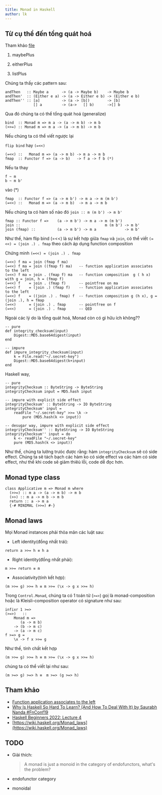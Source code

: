 ```yaml
---
title: Monad in Haskell
author: lk
---
```



## Từ cụ thể đến tổng quát hoá

Tham khảo [file](./8_monad.hs)  

1. maybePlus

2. eitherPlus

3. listPlus

Chúng ta thấy các pattern sau:

```
andThen   :: Maybe a      -> (a -> Maybe b)    -> Maybe b
andThen'  :: (Either e a) -> (a -> Either e b) -> (Either e b)
andThen'' :: [a]          -> (a -> [b])        -> [b]   
             [] a         -> (a->   [] b)      ->[] b
```

Qua đó chúng ta có thể tổng quát hoá (generalize)

```
bind  :: Monad m => m a -> (a -> m b) -> m b
(>>=) :: Monad m => m a -> (a -> m b) -> m b
```

Nếu chúng ta có thể viết ngược lại

`flip bind` hay `(=<<)`

```
(=<<) ::   Monad m => (a -> m b) -> m a -> m b
fmap  :: Functor f => (a -> b)   -> f a -> f b (*)

```

Nếu ta thay

    f ~ m
    b ~ m b'

vào (*)

```
fmap  :: Functor f => (a -> m b') -> m a -> m (m b')
(=<<) ::   Monad m => (a -> m b)  -> m a -> m b

```

Nếu chúng ta có hàm số nào đó  `join :: m (m b') -> m b'`

```
fmap :: Functor f =>    (a -> m b') -> m a -> m (m b')
join ::                                       m (m b') -> m b'
join (fmap) ::          (a -> m b') -> m a             -> m b'
```

Như thế, hàm flip bind (=<<) là sự kết hợp giữa `fmap` và `join`, có thể viết `(=<<) = (join .) . fmap` theo cách áp dụng function composition

Chứng minh `(=<<) = (join .) . fmap` 

```
(=<<) f ma = join (fmap f ma)
(=<<) f ma = join ((fmap f) ma)   -- function application associates to the left
(=<<) f ma = join . (fmap f) ma   -- function composition  g ( h x) with g = join, h = (fmap f)
(=<<) f    = join . (fmap f)      -- pointfree on ma
(=<<) f    = (join .) (fmap f)    -- function application associates to the left
(=<<) f    = ((join .) . fmap) f  -- function composition g (h x), g = (join .), h = fmap
(=<<)      = (join .) . fmap      -- pointfree on f
(=<<)      = (join .) . fmap      -- QED
```      

Ngoài các lý do là tổng quát hoá, Monad còn có gì hữu ích không??

```
-- pure
def integrity_checksum(input)
    Digest::MD5.base64digest(input)
end

-- impure
def impure_integrity_checksum(input)
    k = File.read("~/.secret-key")
    Digest::MD5.base64digest(k+input)
end
```

Haskell way,
```
-- pure
integrityChecksum :: ByteString -> ByteString
integrityChecksum input = MD5.hash input

-- impure with explicit side effect
integrityChecksum' :: ByteString -> IO ByteString
integrityChecksum' input = 
    readFile "~/.secret-key" >>= \k ->
        pure (MD5.hash(k <> input))

-- desugar way, impure with explicit side effect
integrityChecksum'' :: ByteString -> IO ByteString
integrityChecksum'' input = do
    k <- readFile "~/.secret-key" 
    pure (MD5.hash(k <> input))
```

Như thế, chúng ta lường trưóc được rằng: hàm `integrityChecksum` sẽ có side effect.
Chúng ta sẽ tách bạch các hàm ko có side effect va các hàm có side effect, như thế khi code sẽ giảm thiêủ lỗi, code dễ đọc hơn. 

## Monad type class

```
class Applicative m => Monad m where
  (>>=) :: m a -> (a -> m b) -> m b
  (>>) :: m a -> m b -> m b
  return :: a -> m a
  {-# MINIMAL (>>=) #-}
```

## Monad laws
Mọi Monad instances phải thỏa mãn các luật sau:

- Left identity(đồng nhất trái):
```
return a >>= h ≡ h a
```
- Right identity(đồng nhất phải):
```
m >>= return ≡ m
```
- Associativity(tính kết hợp):
```
(m >>= g) >>= h ≡ m >>= (\x -> g x >>= h)
```

Trong `Control.Monad`, chúng ta có 1 toán tử (`>=>`) goị là monad-composition hoặc là Kleisli-composition operator có signature như sau:
```
infixr 1 >=>
(>=>)   ::
    Monad m =>
       (a -> m b)
    -> (b -> m c)
    -> (a -> m c)
f >=> g =
    \x -> f x >>= g
```

Như thế, tính chất kết hợp
```
(m >>= g) >>= h ≡ m >>= (\x -> g x >>= h)
```
chúng ta có thể viết lại như sau:
```
(m >=> g) >=> h ≡  m >=> (g >=> h)
```

## Tham khảo
- [Function application associates to the left](https://www.haskell.org/tutorial/functions.html)
- [Why Is Haskell So Hard To Learn? (And How To Deal With It) by Saurabh Nanda #FnConf19
](https://www.youtube.com/watch?v=JKJaD7E6WxE)
- [Haskell Beginners 2022: Lecture 4
](https://www.youtube.com/watch?v=12D4Y2Hdnhg)
- [https://wiki.haskell.org/Monad_laws](https://wiki.haskell.org/Monad_laws)

## TODO

- Giải thích:
    >A monad is just a monoid in the category of endofunctors, what's the problem?

- endofunctor category
- monoidal 

